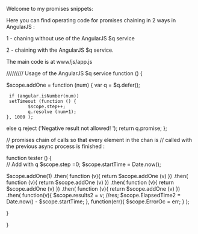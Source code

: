 Welcome to my promises snippets:

Here you can find operating code for promises chaining in 2 ways in AngularJS :

1 - chaning without use of the AngularJS $q service 

2 - chaining with the AngularJS $q service.

The main code is at www/js/app.js

///////// Usage of the AngularJS $q service 
 function () { 

$scope.addOne = function (num) {
	var   q = $q.defer();

	 if (angular.isNumber(num)) 
     setTimeout (function () { 
            $scope.step++; 
            q.resolve (num+1); 
    }, 1000 );
else 
       q.reject ('Negative result not allowed!  ');
return q.promise;
};




// promises chain of calls so that every element in the chan is 
// called with the previous async process is finished  :

 function tester () {  
// Add with q
   $scope.step =0; 
   $scope.startTime = Date.now(); 
   
   $scope.addOne(1)
   .then(
      function (v){ return $scope.addOne (v) })
   .then(
      function (v){ return $scope.addOne (v) })
   .then(
      function (v){ return $scope.addOne (v) })
   .then(
      function (v){ return $scope.addOne (v) })
   .then(
      function(v){
        $scope.results2 = v; //res; 
        $scope.ElapsedTime2 = 
			Date.now()  - $scope.startTime; 
      }, 
      function(err){ 
        $scope.ErrorOc = err; 
      }
    );
	
} 

}





